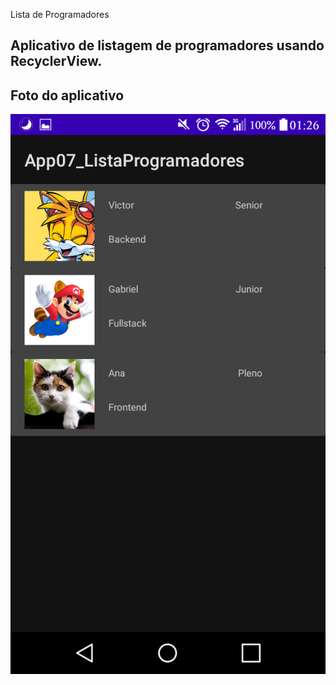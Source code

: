 Lista de Programadores

Aplicativo de listagem de programadores usando RecyclerView.
---

## Foto do aplicativo

![App](/App07_ListaProgramadores/readme-images/app.png)